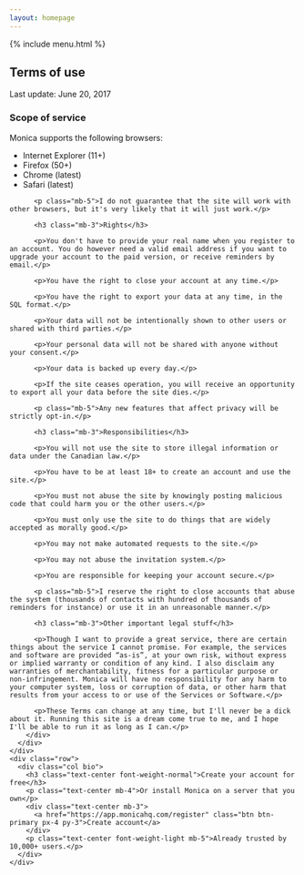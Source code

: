 ```yaml
---
layout: homepage
---
```


<div class="terms">
  <main class="fix-blue">
    <div class="pt-3 pt-sm-3">
      {% include menu.html %}
    </div>
  </main>

  <div class="terms-image mb-5">
  </div>

  <div class="container">
    <div class="row">
      <div class="col">
        <h2 class="text-center">Terms of use</h2>
        <p class="last-update mb-5 text-center">Last update: June 20, 2017</p>
        <div class="text mb-5">
          <h3 class="mb-3">Scope of service</h3>
          <p>Monica supports the following browsers:</p>
          <ul>
          <li>Internet Explorer (11+)</li>
          <li>Firefox (50+)</li>
          <li>Chrome (latest)</li>
          <li>Safari (latest)</li>
          </ul>

          <p class="mb-5">I do not guarantee that the site will work with other browsers, but it's very likely that it will just work.</p>

          <h3 class="mb-3">Rights</h3>

          <p>You don't have to provide your real name when you register to an account. You do however need a valid email address if you want to upgrade your account to the paid version, or receive reminders by email.</p>

          <p>You have the right to close your account at any time.</p>

          <p>You have the right to export your data at any time, in the SQL format.</p>

          <p>Your data will not be intentionally shown to other users or shared with third parties.</p>

          <p>Your personal data will not be shared with anyone without your consent.</p>

          <p>Your data is backed up every day.</p>

          <p>If the site ceases operation, you will receive an opportunity to export all your data before the site dies.</p>

          <p class="mb-5">Any new features that affect privacy will be strictly opt-in.</p>

          <h3 class="mb-3">Responsibilities</h3>

          <p>You will not use the site to store illegal information or data under the Canadian law.</p>

          <p>You have to be at least 18+ to create an account and use the site.</p>

          <p>You must not abuse the site by knowingly posting malicious code that could harm you or the other users.</p>

          <p>You must only use the site to do things that are widely accepted as morally good.</p>

          <p>You may not make automated requests to the site.</p>

          <p>You may not abuse the invitation system.</p>

          <p>You are responsible for keeping your account secure.</p>

          <p class="mb-5">I reserve the right to close accounts that abuse the system (thousands of contacts with hundred of thousands of reminders for instance) or use it in an unreasonable manner.</p>

          <h3 class="mb-3">Other important legal stuff</h3>

          <p>Though I want to provide a great service, there are certain things about the service I cannot promise. For example, the services and software are provided “as-is”, at your own risk, without express or implied warranty or condition of any kind. I also disclaim any warranties of merchantability, fitness for a particular purpose or non-infringement. Monica will have no responsibility for any harm to your computer system, loss or corruption of data, or other harm that results from your access to or use of the Services or Software.</p>

          <p>These Terms can change at any time, but I'll never be a dick about it. Running this site is a dream come true to me, and I hope I'll be able to run it as long as I can.</p>
        </div>
      </div>
    </div>
    <div class="row">
      <div class="col bio">
        <h3 class="text-center font-weight-normal">Create your account for free</h3>
        <p class="text-center mb-4">Or install Monica on a server that you own</p>
        <div class="text-center mb-3">
          <a href="https://app.monicahq.com/register" class="btn btn-primary px-4 py-3">Create account</a>
        </div>
        <p class="text-center font-weight-light mb-5">Already trusted by 10,000+ users.</p>
      </div>
    </div>
  </div>
</div>
